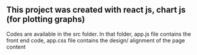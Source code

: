 ## This project was created with react js, chart js (for plotting graphs)

Codes are available in the src folder. In that folder, app.js file contains the front end code, app.css file contains the design/ alignment of the page content
